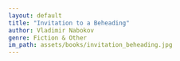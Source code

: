 ```yaml
---
layout: default
title: "Invitation to a Beheading"
author: Vladimir Nabokov
genre: Fiction & Other
im_path: assets/books/invitation_beheading.jpg
---
```

